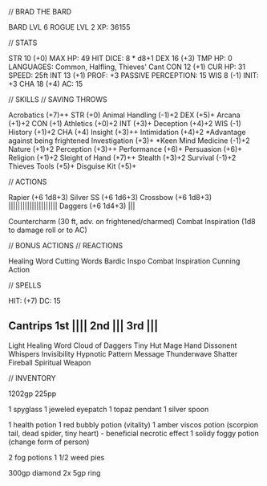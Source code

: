 // BRAD THE BARD

BARD LVL 6
ROGUE LVL 2
XP: 36155

// STATS

STR 10 (+0)      MAX HP: 49      HIT DICE: 8 * d8+1
DEX 16 (+3)      TMP HP:  0      LANGUAGES: Common, Halfling, Thieves' Cant
CON 12 (+1)      CUR HP: 31      SPEED: 25ft
INT 13 (+1)      PROF:   +3      PASSIVE PERCEPTION: 15
WIS 8  (-1)      INIT:   +3
CHA 18 (+4)      AC:     15

// SKILLS                           // SAVING THROWS

Acrobatics      (+7)++             STR (+0)
Animal Handling (-1)+2             DEX (+5)+
Arcana          (+1)+2             CON (+1)
Athletics       (+0)+2             INT (+3)+
Deception       (+4)+2             WIS (-1)
History         (+1)+2             CHA (+4)
Insight         (+3)++
Intimidation    (+4)+2             *Advantage against being frightened
Investigation   (+3)+              *Keen Mind
Medicine        (-1)+2
Nature          (+1)+2
Perception      (+3)++
Performance     (+6)+
Persuasion      (+6)+
Religion        (+1)+2
Sleight of Hand (+7)++
Stealth         (+3)+2
Survival        (-1)+2
Thieves Tools   (+5)+
Disguise Kit    (+5)+

// ACTIONS

Rapier    (+6 1d8+3)
Silver SS (+6 1d6+3)
Crossbow  (+6 1d8+3) |||||||||||||||||||||
Daggers   (+6 1d4+3) |||

Countercharm (30 ft, adv. on frightened/charmed)
Combat Inspiration (1d8 to damage roll or to AC)

// BONUS ACTIONS          // REACTIONS

Healing Word              Cutting Words
Bardic Inspo              Combat Inspiration
Cunning Action

// SPELLS

HIT: (+7)
DC: 15

Cantrips        1st ||||                2nd |||                 3rd |||
---------------------------------------------------------------------------------
Light           Healing Word            Cloud of Daggers        Tiny Hut
Mage Hand       Dissonent Whispers      Invisibility            Hypnotic Pattern
Message         Thunderwave             Shatter                 Fireball
                                        Spiritual Weapon

// INVENTORY

1202gp
225pp

1 spyglass
1 jeweled eyepatch
1 topaz pendant
1 silver spoon

1 health potion
1 red bubbly potion (vitality)
1 amber viscos potion (scorpion tail, dead spider, tiny heart) - beneficial necrotic effect
1 solidy foggy potion (change form of person)

2 fog potions
1 1/2 weed pies

300gp diamond
2x 5gp ring
